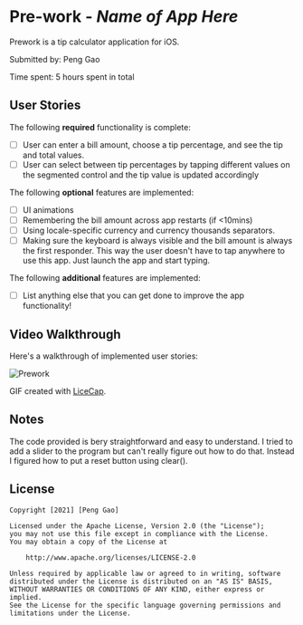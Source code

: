 # Pre-work - *Name of App Here*

Prework is a tip calculator application for iOS.

Submitted by: Peng Gao

Time spent: 5 hours spent in total

## User Stories

The following **required** functionality is complete:

* [ ] User can enter a bill amount, choose a tip percentage, and see the tip and total values.
* [ ] User can select between tip percentages by tapping different values on the segmented control and the tip value is updated accordingly

The following **optional** features are implemented:

* [ ] UI animations
* [ ] Remembering the bill amount across app restarts (if <10mins)
* [ ] Using locale-specific currency and currency thousands separators.
* [ ] Making sure the keyboard is always visible and the bill amount is always the first responder. This way the user doesn't have to tap anywhere to use this app. Just launch the app and start typing.

The following **additional** features are implemented:

- [ ] List anything else that you can get done to improve the app functionality!

## Video Walkthrough

Here's a walkthrough of implemented user stories:

![Prework](https://user-images.githubusercontent.com/88458910/132112036-3332512b-737d-41a7-83b7-dbe9b74f8597.gif)


GIF created with [LiceCap](http://www.cockos.com/licecap/).

## Notes

The code provided is bery straightforward and easy to understand. I tried to add a slider to the program but can't really figure out how to do that. Instead I figured how to put a reset button using clear().

## License

    Copyright [2021] [Peng Gao]

    Licensed under the Apache License, Version 2.0 (the "License");
    you may not use this file except in compliance with the License.
    You may obtain a copy of the License at

        http://www.apache.org/licenses/LICENSE-2.0

    Unless required by applicable law or agreed to in writing, software
    distributed under the License is distributed on an "AS IS" BASIS,
    WITHOUT WARRANTIES OR CONDITIONS OF ANY KIND, either express or implied.
    See the License for the specific language governing permissions and
    limitations under the License.
